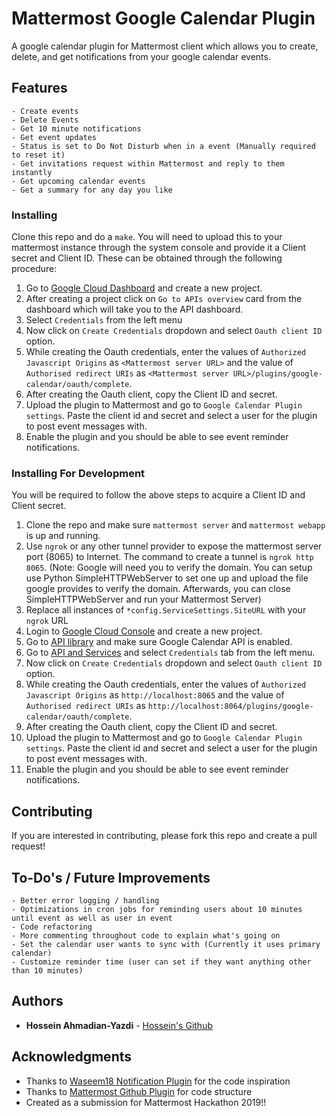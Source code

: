 # Mattermost Google Calendar Plugin

A google calendar plugin for Mattermost client which allows you to create, delete, and get notifications from your google calendar events.

## Features
    - Create events
    - Delete Events
    - Get 10 minute notifications
    - Get event updates
    - Status is set to Do Not Disturb when in a event (Manually required to reset it)
    - Get invitations request within Mattermost and reply to them instantly
    - Get upcoming calendar events
    - Get a summary for any day you like

### Installing

Clone this repo and do a `make`. You will need to upload this to your mattermost instance through the system console and provide it a Client secret and Client ID.
These can be obtained through the following procedure: 

1. Go to [Google Cloud Dashboard](https://console.cloud.google.com/home/dashboard) and create a new project.
2. After creating a project click on `Go to APIs overview` card from the dashboard which will take you to the API dashboard.
3. Select `Credentials` from the left menu 
4. Now click on `Create Credentials` dropdown and select `Oauth client ID` option.
5. While creating the Oauth credentials, enter the values of `Authorized Javascript Origins` as `<Mattermost server URL>` and the value of `Authorised redirect URIs` as `<Mattermost server URL>/plugins/google-calendar/oauth/complete`.
6. After creating the Oauth client, copy the Client ID and secret.
7. Upload the plugin to Mattermost and go to `Google Calendar Plugin settings`. Paste the client id and secret and select a user for the plugin to post event messages with.
8. Enable the plugin and you should be able to see event reminder notifications.

### Installing For Development

You will be required to follow the above steps to acquire a Client ID and Client secret. 

1. Clone the repo and make sure `mattermost server` and `mattermost webapp` is up and running.
2. Use `ngrok` or any other tunnel provider to expose the mattermost server port (8065) to Internet. The command to create a tunnel is `ngrok http 8065`. (Note: Google will need you to verify the domain. You can setup use Python SimpleHTTPWebServer to set one up and upload the file google provides to verify the domain.
Afterwards, you can close SimpleHTTPWebServer and run your Mattermost Server)
3. Replace all instances of `*config.ServiceSettings.SiteURL` with your `ngrok` URL
4. Login to [Google Cloud Console](https://console.cloud.google.com) and create a new project.
5. Go to [API library](https://console.cloud.google.com/apis/library) and make sure Google Calendar API is enabled.
6. Go to [API and Services](https://console.cloud.google.com/apis/dashboard) and select `Credentials` tab from the left menu.
7. Now click on `Create Credentials` dropdown and select `Oauth client ID` option.
8. While creating the Oauth credentials, enter the values of `Authorized Javascript Origins` as `http://localhost:8065` and the value of `Authorised redirect URIs` as `http://localhost:8064/plugins/google-calendar/oauth/complete`.
9. After creating the Oauth client, copy the Client ID and secret.
10. Upload the plugin to Mattermost and go to `Google Calendar Plugin settings`. Paste the client id and secret and select a user for the plugin to post event messages with.
11. Enable the plugin and you should be able to see event reminder notifications.


## Contributing

If you are interested in contributing, please fork this repo and create a pull request!

## To-Do's / Future Improvements
    - Better error logging / handling
    - Optimizations in cron jobs for reminding users about 10 minutes until event as well as user in event
    - Code refactoring
    - More commenting throughout code to explain what's going on
    - Set the calendar user wants to sync with (Currently it uses primary calendar)
    - Customize reminder time (user can set if they want anything other than 10 minutes)

## Authors

* **Hossein Ahmadian-Yazdi** - [Hossein's Github](https://github.com/hahmadia)

## Acknowledgments

* Thanks to [Waseem18 Notification Plugin](https://github.com/waseem18/mattermost-plugin-google-calendar) for the code inspiration
* Thanks to [Mattermost Github Plugin](https://github.com/mattermost/mattermost-plugin-github) for code structure
* Created as a submission for Mattermost Hackathon 2019!!
